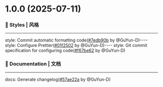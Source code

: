 # 1.0.0 (2025-07-11)

### 💄 Styles | 风格

---

style: Commit automatic formatting code([#7edb90b](https://github.com/GuYun-D/bubble-ui/commit/7edb90b) by @GuYun-D)----
style: Configure Prettier([#01f2502](https://github.com/GuYun-D/bubble-ui/commit/01f2502) by @GuYun-D)----
style: Git commit specification for configuring code([#f67be62](https://github.com/GuYun-D/bubble-ui/commit/f67be62) by @GuYun-D)

### 📝 Documentation | 文档

---

docs: Generate changelog([#57ae22a](https://github.com/GuYun-D/bubble-ui/commit/57ae22a) by @GuYun-D)

